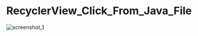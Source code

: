 # RecyclerView_Click_From_Java_File

![screenshot_1](https://user-images.githubusercontent.com/30284431/51100152-edc8c280-17fe-11e9-8423-b3edda7fa275.png)
